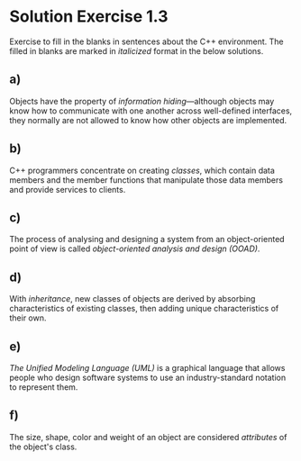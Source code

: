 # Solution Exercise 1.3

Exercise to fill in the blanks in sentences about the C++ environment. The filled in blanks are marked in *italicized* format in the below solutions.

## a)

Objects have the property of *information hiding*—although objects may know how to communicate with one another across well-defined interfaces, they normally are not allowed to know how other objects are implemented.

## b)

C++ programmers concentrate on creating *classes*, which contain data members and the member functions that manipulate those data members and provide services to clients.

## c)

The process of analysing and designing a system from an object-oriented point of view is called *object-oriented analysis and design (OOAD)*.

## d)

With *inheritance*, new classes of objects are derived by absorbing characteristics of existing classes, then adding unique characteristics of their own.

## e)

*The Unified Modeling Language (UML)* is a graphical language that allows people who design software systems to use an industry-standard notation to represent them.

## f)

 The size, shape, color and weight of an object are considered *attributes* of the object's class.
